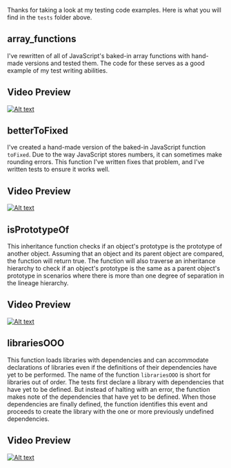 Thanks for taking a look at my testing code examples. Here is what you will find in the ```tests``` folder above.

array_functions
---------------

I've rewritten of all of JavaScript's baked-in array functions with hand-made versions and tested them. The code for these serves as a good example of my test writing abilities.

Video Preview
-------------
[![Alt text](https://img.youtube.com/vi/pEbvg_hazyA/0.jpg)](https://www.youtube.com/watch?v=pEbvg_hazyA)


betterToFixed
-------------

I've created a hand-made version of the baked-in JavaScript function ```toFixed```. Due to the way JavaScript stores numbers, it can sometimes make rounding errors. This function I've written fixes that problem, and I've written tests to ensure it works well.

Video Preview
-------------
[![Alt text](https://img.youtube.com/vi/f9n8tsFh3aE/0.jpg)](https://www.youtube.com/watch?v=f9n8tsFh3aE)

isPrototypeOf
-------------

This inheritance function checks if an object's prototype is the prototype of another object. Assuming that an object and its parent object are compared, the function will return true. The function will also traverse an inheritance hierarchy to check if an object's prototype is the same as a parent object's prototype in scenarios where there is more than one degree of separation in the lineage hierarchy.

Video Preview
-------------
[![Alt text](https://img.youtube.com/vi/YsLr_msfuW8/0.jpg)](https://www.youtube.com/watch?v=YsLr_msfuW8)

librariesOOO
------------

This function loads libraries with dependencies and can accommodate declarations of libraries even if the definitions of their dependencies have yet to be performed. The name of the function ```librariesOOO``` is short for libraries out of order. The tests first declare a library with dependencies that have yet to be defined. But instead of halting with an error, the function makes note of the dependencies that have yet to be defined. When those dependencies are finally defined, the function identifies this event and proceeds to create the library with the one or more previously undefined dependencies.

Video Preview
-------------
[![Alt text](https://img.youtube.com/vi/2PPvV6d-MYE/0.jpg)](https://www.youtube.com/watch?v=2PPvV6d-MYE)
